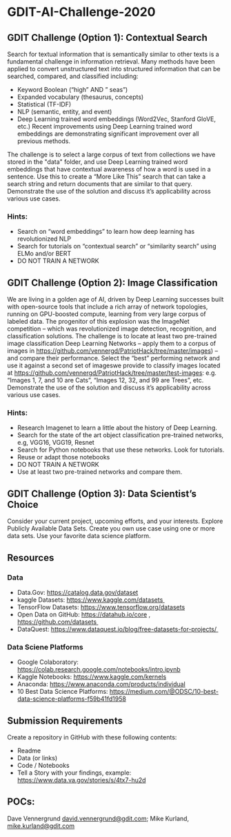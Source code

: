 # GDIT-AI-Challenge-2020

## GDIT Challenge (Option 1): Contextual Search
Search for textual information that is semantically similar to other texts is a fundamental challenge in information retrieval. Many methods have been applied to convert unstructured text into structured information that can be searched, compared, and classified including: 
- Keyword Boolean (“high” AND ” seas”) 
- Expanded vocabulary (thesaurus, concepts) 
- Statistical (TF-IDF) 
- NLP (semantic, entity, and event) 
- Deep Learning trained word embeddings (Word2Vec, Stanford GloVE, etc.) 
Recent improvements using Deep Learning trained word embeddings are demonstrating significant improvement over all previous methods.

The challenge is to select a large corpus of text from collections we have stored in the "data" folder, and use Deep Learning trained word embeddings that have contextual awareness of how a word is used in a sentence. Use this to create a “More Like This” search that can take a search string and return documents that are similar to that query. Demonstrate the use of the solution and discuss it’s applicability across various use cases.

### Hints:
- Search on “word embeddings” to learn how deep learning has revolutionized NLP
- Search for tutorials on “contextual search” or “similarity search” using ELMo and/or BERT
- DO NOT TRAIN A NETWORK

## GDIT Challenge (Option 2): Image Classification
We are living in a golden age of AI, driven by Deep Learning successes built with open-source tools that include a rich array of network topologies, running on GPU-boosted compute, learning from very large corpus of labeled data. The progenitor of this explosion was the ImageNet competition – which was revolutionized image detection, recognition, and classification solutions.
The challenge is to locate at least two pre-trained image classification Deep Learning Networks – apply them to a corpus of images in https://github.com/vennergd/PatriotHack/tree/master/images) – and compare their performance. Select the “best” performing network and use it against a second set of imageswe provide to classify images located at https://github.com/vennergd/PatriotHack/tree/master/test-images: e.g. “Images 1, 7, and 10 are Cats”, “Images 12, 32, and 99 are Trees”, etc. Demonstrate the use of the solution and discuss it’s applicability across various use cases.
### Hints:
- Research Imagenet to learn a little about the history of Deep Learning.
- Search for the state of the art object classification pre-trained networks, e.g, VGG16, VGG19, Resnet
- Search for Python notebooks that use these networks. Look for tutorials.
- Reuse or adapt those notebooks
- DO NOT TRAIN A NETWORK
- Use at least two pre-trained networks and compare them.
## GDIT Challenge (Option 3): Data Scientist’s Choice
Consider your current project, upcoming efforts, and your interests. Explore Publicly Available Data Sets. Create you own use case using one or more data sets. Use your favorite data science platform.
## Resources
### Data
- Data.Gov: https://catalog.data.gov/dataset
- kaggle Datasets: https://www.kaggle.com/datasets 
- TensorFlow Datasets: https://www.tensorflow.org/datasets
- Open Data on GitHub: https://datahub.io/core , https://github.com/datasets 
- DataQuest: https://www.dataquest.io/blog/free-datasets-for-projects/ 
### Data Sciene Platforms
- Google Colaboratory: https://colab.research.google.com/notebooks/intro.ipynb
- Kaggle Notebooks: https://www.kaggle.com/kernels 
- Anaconda: https://www.anaconda.com/products/individual 
- 10 Best Data Science Platforms: https://medium.com/@ODSC/10-best-data-science-platforms-f59b41fd1958 
## Submission Requirements
Create a repository in GitHub  with these following contents:
- Readme
- Data (or links) 
- Code / Notebooks
- Tell a Story with your findings, example: https://www.data.va.gov/stories/s/4tx7-hu2d

## POCs:
Dave Vennergrund david.vennergrund@gdit.com; Mike Kurland, mike.kurland@gdit.com
